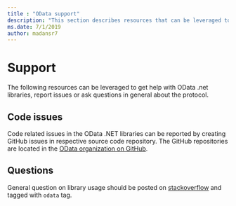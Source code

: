 ```yaml
---
title : "OData support"
description: "This section describes resources that can be leveraged to get help with OData .net libraries, report issues or ask questions in general about the protocol."
ms.date: 7/1/2019
author: madansr7
---
```


# Support

The following resources can be leveraged to get help with OData .net libraries, report issues or ask questions in general about the protocol.

## Code issues

Code related issues in the OData .NET libraries can be reported by creating GitHub issues in respective source code repository. The GitHub repositories are located in the [OData organization on GitHub](https://github.com/OData/).

## Questions

General question on library usage should be posted on [stackoverflow](https://stackoverflow.com/questions/tagged/odata) and tagged with `odata` tag.
